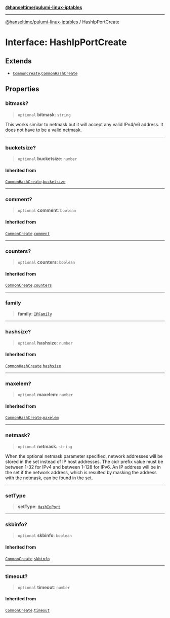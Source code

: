 [**@hanseltime/pulumi-linux-iptables**](../README.md)

***

[@hanseltime/pulumi-linux-iptables](../README.md) / HashIpPortCreate

# Interface: HashIpPortCreate

## Extends

- [`CommonCreate`](CommonCreate.md).[`CommonHashCreate`](CommonHashCreate.md)

## Properties

### bitmask?

> `optional` **bitmask**: `string`

This works similar to netmask but it will accept any valid IPv4/v6 address. It does not have to be a valid netmask.

***

### bucketsize?

> `optional` **bucketsize**: `number`

#### Inherited from

[`CommonHashCreate`](CommonHashCreate.md).[`bucketsize`](CommonHashCreate.md#bucketsize)

***

### comment?

> `optional` **comment**: `boolean`

#### Inherited from

[`CommonCreate`](CommonCreate.md).[`comment`](CommonCreate.md#comment)

***

### counters?

> `optional` **counters**: `boolean`

#### Inherited from

[`CommonCreate`](CommonCreate.md).[`counters`](CommonCreate.md#counters)

***

### family

> **family**: [`IPFamily`](../type-aliases/IPFamily.md)

***

### hashsize?

> `optional` **hashsize**: `number`

#### Inherited from

[`CommonHashCreate`](CommonHashCreate.md).[`hashsize`](CommonHashCreate.md#hashsize)

***

### maxelem?

> `optional` **maxelem**: `number`

#### Inherited from

[`CommonHashCreate`](CommonHashCreate.md).[`maxelem`](CommonHashCreate.md#maxelem)

***

### netmask?

> `optional` **netmask**: `string`

When the optional netmask parameter specified, network addresses will be stored in the set instead of IP host addresses. The cidr prefix value must be between 1-32 for IPv4 and between 1-128 for IPv6. An IP address will be in the set if the network address, which is resulted by masking the address with the netmask, can be found in the set.

***

### setType

> **setType**: [`HashIpPort`](../enumerations/SetTypes.md#hashipport)

***

### skbinfo?

> `optional` **skbinfo**: `boolean`

#### Inherited from

[`CommonCreate`](CommonCreate.md).[`skbinfo`](CommonCreate.md#skbinfo)

***

### timeout?

> `optional` **timeout**: `number`

#### Inherited from

[`CommonCreate`](CommonCreate.md).[`timeout`](CommonCreate.md#timeout)
